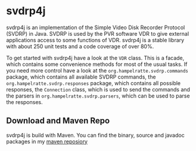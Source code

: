 svdrp4j
=================

svdrp4j is an implementation of the Simple Video Disk Recorder Protocol (SVDRP) in Java. SVDRP is used by the PVR software VDR to give external applications 
access to some functions of VDR. svdrp4j is a stable library with about 250 unit tests and a code coverage of over 80%.

To get started with svdrp4j have a look at the `VDR` class. This is a facade, which contains some convenience methods for most of the usual tasks. If you need
more control have a look at the `org.hampelratte.svdrp.commands` package, which contains all available SVDRP commands, the 
`org.hampelratte.svdrp.responses` package, which contains all possible responses, the `Connection` class, which is used to send the commands and the parsers 
in `org.hampelratte.svdrp.parsers`, which can be used to parse the responses.

Download and Maven Repo
-----------------------
svdrp4j is build with Maven. You can find the binary, source and javadoc packages in my [maven reposiory](http://hampelratte.org/maven/org/hampelratte/svdrp4j/)
